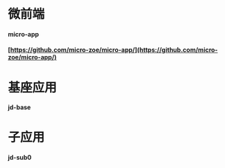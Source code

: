 # 微前端

#### micro-app

#### [https://github.com/micro-zoe/micro-app/](https://github.com/micro-zoe/micro-app/)

# 基座应用

#### jd-base

# 子应用

#### jd-sub0
